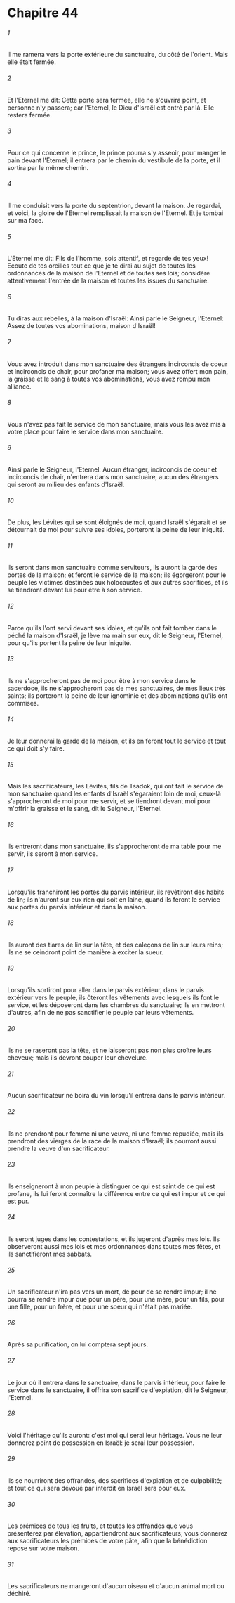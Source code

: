 # Chapitre 44

###### 1
Il me ramena vers la porte extérieure du sanctuaire, du côté de l'orient. Mais elle était fermée.
###### 2
Et l'Eternel me dit: Cette porte sera fermée, elle ne s'ouvrira point, et personne n'y passera; car l'Eternel, le Dieu d'Israël est entré par là. Elle restera fermée.
###### 3
Pour ce qui concerne le prince, le prince pourra s'y asseoir, pour manger le pain devant l'Eternel; il entrera par le chemin du vestibule de la porte, et il sortira par le même chemin.
###### 4
Il me conduisit vers la porte du septentrion, devant la maison. Je regardai, et voici, la gloire de l'Eternel remplissait la maison de l'Eternel. Et je tombai sur ma face.
###### 5
L'Eternel me dit: Fils de l'homme, sois attentif, et regarde de tes yeux! Ecoute de tes oreilles tout ce que je te dirai au sujet de toutes les ordonnances de la maison de l'Eternel et de toutes ses lois; considère attentivement l'entrée de la maison et toutes les issues du sanctuaire.
###### 6
Tu diras aux rebelles, à la maison d'Israël: Ainsi parle le Seigneur, l'Eternel: Assez de toutes vos abominations, maison d'Israël!
###### 7
Vous avez introduit dans mon sanctuaire des étrangers incirconcis de coeur et incirconcis de chair, pour profaner ma maison; vous avez offert mon pain, la graisse et le sang à toutes vos abominations, vous avez rompu mon alliance.
###### 8
Vous n'avez pas fait le service de mon sanctuaire, mais vous les avez mis à votre place pour faire le service dans mon sanctuaire.
###### 9
Ainsi parle le Seigneur, l'Eternel: Aucun étranger, incirconcis de coeur et incirconcis de chair, n'entrera dans mon sanctuaire, aucun des étrangers qui seront au milieu des enfants d'Israël.
###### 10
De plus, les Lévites qui se sont éloignés de moi, quand Israël s'égarait et se détournait de moi pour suivre ses idoles, porteront la peine de leur iniquité.
###### 11
Ils seront dans mon sanctuaire comme serviteurs, ils auront la garde des portes de la maison; et feront le service de la maison; ils égorgeront pour le peuple les victimes destinées aux holocaustes et aux autres sacrifices, et ils se tiendront devant lui pour être à son service.
###### 12
Parce qu'ils l'ont servi devant ses idoles, et qu'ils ont fait tomber dans le péché la maison d'Israël, je lève ma main sur eux, dit le Seigneur, l'Eternel, pour qu'ils portent la peine de leur iniquité.
###### 13
Ils ne s'approcheront pas de moi pour être à mon service dans le sacerdoce, ils ne s'approcheront pas de mes sanctuaires, de mes lieux très saints; ils porteront la peine de leur ignominie et des abominations qu'ils ont commises.
###### 14
Je leur donnerai la garde de la maison, et ils en feront tout le service et tout ce qui doit s'y faire.
###### 15
Mais les sacrificateurs, les Lévites, fils de Tsadok, qui ont fait le service de mon sanctuaire quand les enfants d'Israël s'égaraient loin de moi, ceux-là s'approcheront de moi pour me servir, et se tiendront devant moi pour m'offrir la graisse et le sang, dit le Seigneur, l'Eternel.
###### 16
Ils entreront dans mon sanctuaire, ils s'approcheront de ma table pour me servir, ils seront à mon service.
###### 17
Lorsqu'ils franchiront les portes du parvis intérieur, ils revêtiront des habits de lin; ils n'auront sur eux rien qui soit en laine, quand ils feront le service aux portes du parvis intérieur et dans la maison.
###### 18
Ils auront des tiares de lin sur la tête, et des caleçons de lin sur leurs reins; ils ne se ceindront point de manière à exciter la sueur.
###### 19
Lorsqu'ils sortiront pour aller dans le parvis extérieur, dans le parvis extérieur vers le peuple, ils ôteront les vêtements avec lesquels ils font le service, et les déposeront dans les chambres du sanctuaire; ils en mettront d'autres, afin de ne pas sanctifier le peuple par leurs vêtements.
###### 20
Ils ne se raseront pas la tête, et ne laisseront pas non plus croître leurs cheveux; mais ils devront couper leur chevelure.
###### 21
Aucun sacrificateur ne boira du vin lorsqu'il entrera dans le parvis intérieur.
###### 22
Ils ne prendront pour femme ni une veuve, ni une femme répudiée, mais ils prendront des vierges de la race de la maison d'Israël; ils pourront aussi prendre la veuve d'un sacrificateur.
###### 23
Ils enseigneront à mon peuple à distinguer ce qui est saint de ce qui est profane, ils lui feront connaître la différence entre ce qui est impur et ce qui est pur.
###### 24
Ils seront juges dans les contestations, et ils jugeront d'après mes lois. Ils observeront aussi mes lois et mes ordonnances dans toutes mes fêtes, et ils sanctifieront mes sabbats.
###### 25
Un sacrificateur n'ira pas vers un mort, de peur de se rendre impur; il ne pourra se rendre impur que pour un père, pour une mère, pour un fils, pour une fille, pour un frère, et pour une soeur qui n'était pas mariée.
###### 26
Après sa purification, on lui comptera sept jours.
###### 27
Le jour où il entrera dans le sanctuaire, dans le parvis intérieur, pour faire le service dans le sanctuaire, il offrira son sacrifice d'expiation, dit le Seigneur, l'Eternel.
###### 28
Voici l'héritage qu'ils auront: c'est moi qui serai leur héritage. Vous ne leur donnerez point de possession en Israël: je serai leur possession.
###### 29
Ils se nourriront des offrandes, des sacrifices d'expiation et de culpabilité; et tout ce qui sera dévoué par interdit en Israël sera pour eux.
###### 30
Les prémices de tous les fruits, et toutes les offrandes que vous présenterez par élévation, appartiendront aux sacrificateurs; vous donnerez aux sacrificateurs les prémices de votre pâte, afin que la bénédiction repose sur votre maison.
###### 31
Les sacrificateurs ne mangeront d'aucun oiseau et d'aucun animal mort ou déchiré.
